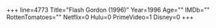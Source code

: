+++
line=4773
Title="Flash Gordon (1996)"
Year=1996
Age=""
IMDb=""
RottenTomatoes=""
Netflix=0
Hulu=0
PrimeVideo=1
Disney=0
+++

